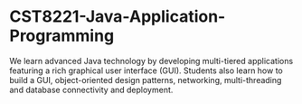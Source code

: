 # CST8221-Java-Application-Programming

We learn advanced Java technology by developing multi-tiered applications featuring a rich graphical user interface (GUI). Students also learn how to build a GUI, object-oriented design patterns, networking, multi-threading and database connectivity and deployment.
